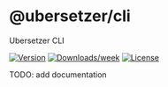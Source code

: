 @ubersetzer/cli
===============

Ubersetzer CLI

[![Version](https://img.shields.io/npm/v/@ubersetzer/cli.svg)](https://npmjs.org/package/@ubersetzer/cli)
[![Downloads/week](https://img.shields.io/npm/dw/@ubersetzer/cli.svg)](https://npmjs.org/package/@ubersetzer/cli)
[![License](https://img.shields.io/npm/l/@ubersetzer/cli.svg)](https://github.com/ubersetzerio/cli/blob/master/package.json)

TODO: add documentation
